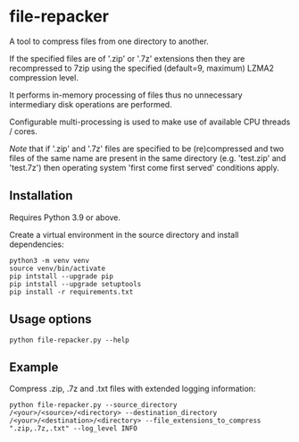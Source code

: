 # file-repacker
A tool to compress files from one directory to another.

If the specified files are of '.zip' or '.7z' extensions then they are recompressed to 7zip using the specified (default=9, maximum) LZMA2 compression level.

It performs in-memory processing of files thus no unnecessary intermediary disk operations are performed.

Configurable multi-processing is used to make use of available CPU threads / cores.

*Note* that if '.zip' and '.7z' files are specified to be (re)compressed and two files of the same name are present in the same directory (e.g. 'test.zip' and 'test.7z') then operating system 'first come first served' conditions apply.

## Installation
Requires Python 3.9 or above.

Create a virtual environment in the source directory and install dependencies:
```console
python3 -m venv venv
source venv/bin/activate
pip intstall --upgrade pip
pip intstall --upgrade setuptools
pip install -r requirements.txt
```

## Usage options
`python file-repacker.py --help`

## Example
Compress .zip, .7z and .txt files with extended logging information:

```console
python file-repacker.py --source_directory /<your>/<source>/<directory> --destination_directory /<your>/<destination>/<directory> --file_extensions_to_compress ".zip,.7z,.txt" --log_level INFO
```

